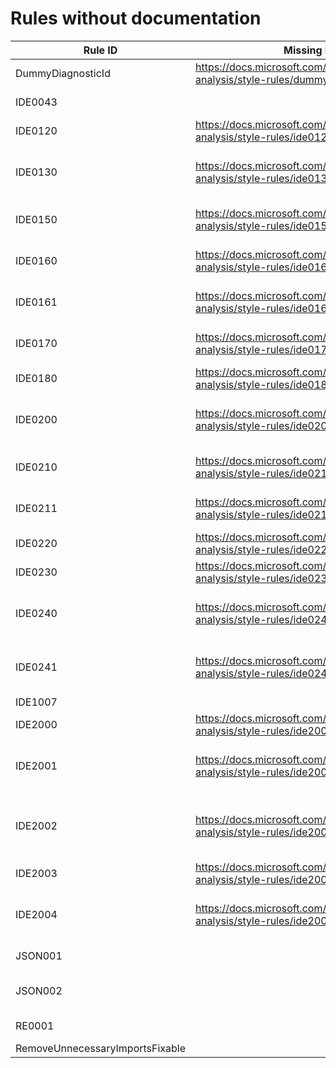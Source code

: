 # Rules without documentation

Rule ID | Missing Help Link | Title |
--------|-------------------|-------|
DummyDiagnosticId | <https://docs.microsoft.com/dotnet/fundamentals/code-analysis/style-rules/dummydiagnosticid> | Title |
IDE0043 |  | Invalid format string |
IDE0120 | <https://docs.microsoft.com/dotnet/fundamentals/code-analysis/style-rules/ide0120> | Simplify LINQ expression |
IDE0130 | <https://docs.microsoft.com/dotnet/fundamentals/code-analysis/style-rules/ide0130> | Namespace does not match folder structure |
IDE0150 | <https://docs.microsoft.com/dotnet/fundamentals/code-analysis/style-rules/ide0150> | Prefer 'null' check over type check |
IDE0160 | <https://docs.microsoft.com/dotnet/fundamentals/code-analysis/style-rules/ide0160> | Convert to block scoped namespace |
IDE0161 | <https://docs.microsoft.com/dotnet/fundamentals/code-analysis/style-rules/ide0161> | Convert to file-scoped namespace |
IDE0170 | <https://docs.microsoft.com/dotnet/fundamentals/code-analysis/style-rules/ide0170> | Property pattern can be simplified |
IDE0180 | <https://docs.microsoft.com/dotnet/fundamentals/code-analysis/style-rules/ide0180> | Use tuple to swap values |
IDE0200 | <https://docs.microsoft.com/dotnet/fundamentals/code-analysis/style-rules/ide0200> | Remove unnecessary lambda expression |
IDE0210 | <https://docs.microsoft.com/dotnet/fundamentals/code-analysis/style-rules/ide0210> | Convert to top-level statements |
IDE0211 | <https://docs.microsoft.com/dotnet/fundamentals/code-analysis/style-rules/ide0211> | Convert to 'Program.Main' style program |
IDE0220 | <https://docs.microsoft.com/dotnet/fundamentals/code-analysis/style-rules/ide0220> | Add explicit cast |
IDE0230 | <https://docs.microsoft.com/dotnet/fundamentals/code-analysis/style-rules/ide0230> | Use UTF-8 string literal |
IDE0240 | <https://docs.microsoft.com/dotnet/fundamentals/code-analysis/style-rules/ide0240> | Remove redundant nullable directive |
IDE0241 | <https://docs.microsoft.com/dotnet/fundamentals/code-analysis/style-rules/ide0241> | Remove unnecessary nullable directive |
IDE1007 |  |  |
IDE2000 | <https://docs.microsoft.com/dotnet/fundamentals/code-analysis/style-rules/ide2000> | C# |
IDE2001 | <https://docs.microsoft.com/dotnet/fundamentals/code-analysis/style-rules/ide2001> | Embedded statements must be on their own line |
IDE2002 | <https://docs.microsoft.com/dotnet/fundamentals/code-analysis/style-rules/ide2002> | Consecutive braces must not have blank line between them |
IDE2003 | <https://docs.microsoft.com/dotnet/fundamentals/code-analysis/style-rules/ide2003> | C# |
IDE2004 | <https://docs.microsoft.com/dotnet/fundamentals/code-analysis/style-rules/ide2004> | Blank line not allowed after constructor initializer colon |
JSON001 |  | Invalid JSON pattern |
JSON002 |  | Probable JSON string detected |
RE0001 |  | Invalid regex pattern |
RemoveUnnecessaryImportsFixable |  |  |
